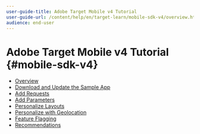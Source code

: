 ```yaml
---
user-guide-title: Adobe Target Mobile v4 Tutorial
user-guide-url: /content/help/en/target-learn/mobile-sdk-v4/overview.html
audience: end-user
---
```


# Adobe Target Mobile v4 Tutorial {#mobile-sdk-v4}

+ [Overview](overview.md)
+ [Download and Update the Sample App](download-and-update-the-sample-app.md)
+ [Add Requests](add-requests.md)
+ [Add Parameters](add-parameters.md)
+ [Personalize Layouts](personalize-layouts.md)
+ [Personalize with Geolocation](personalize-with-geolocation.md)
+ [Feature Flagging](feature-flagging.md)
+ [Recommendations](recommendations.md)

<!--
4. Feature Flagging
o How do I use Target to roll out of new features
▪ Analytics Audiences
▪ Embedded WebView
▪ Exposing the mobile sandbox

5. Personalizing Layouts
* How do I use Target to create different versions of my screen
  * Content areas - Experience fragments
  * Redirects
* How do I create different layouts for authenticated and anonymous users
  * Session ID - Logged in, Registered, Guest
* How do I avoid a blank screen or flicker when personalizing layouts
  * Delay screen paint
  * Prefetch content

6. Location-based Personalization
* How do I target visitors when they are in proximity to a "Point of Interest"
    * Geolocation
* Does using prefetch impact my ability to create a location-based personalization
    * Consider how much content you are going to personalize per location

7. Sample Application Booking
* Home Screen:
    * Control an optional feature via Feature Flagging
    * Show dynamic list of cards via Target Recommendations

8. Recommendations
* Offers Page
    * Show different layouts
* Dynamic Offers
    * Personalize Dynamic Views with Mobile VEC

-->
